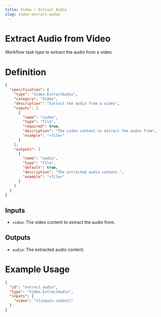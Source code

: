 ```yaml
---
title: Video / Extract Audio
slug: video-extract-audio
---
```


# Extract Audio from Video

Workflow task type to extract the audio from a video.

# Definition

```json
{
  "specification": {
    "type": "Video.ExtractAudio",
    "category": "Video",
    "description": "Extract the audio from a video",
    "inputs": [
      {
        "name": "video",
        "type": "file",
        "required": true,
        "description": "The video content to extract the audio from",
        "example": "<file>"
      }
    ],
    "outputs": [
      {
        "name": "audio",
        "type": "file",
        "default": true,
        "description": "The extracted audio content.",
        "example": "<file>"
      }
    ]
  }
}
```

## Inputs

- `video`: The video content to extract the audio from.

## Outputs

- `audio`: The extracted audio content.

# Example Usage

```json
{
  "id": "extract_audio",
  "type": "Video.ExtractAudio",
  "inputs": {
    "video": "{{inputs.video}}"
  }
}
```

